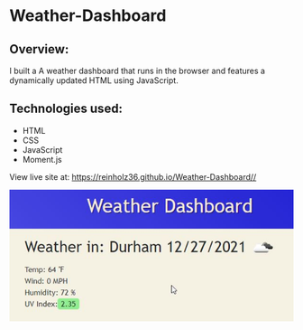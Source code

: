 # Weather-Dashboard

## Overview: 

I built a A weather dashboard that runs in the browser and features a dynamically updated HTML using JavaScript.


## Technologies used: 
  * HTML
  * CSS
  * JavaScript
  * Moment.js

View live site at: https://reinholz36.github.io/Weather-Dashboard//

<a href="https://reinholz36.github.io/Weather-Dashboard/">
<img src="./assets/images/weather-background.jpg" alt="Code quiz header with starter instructions">
</a>

